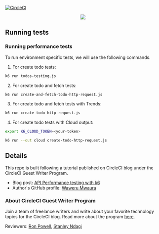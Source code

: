 [![CircleCI](https://circleci.com/gh/CIRCLECI-GWP/performance-testing-with-grafana-k6/tree/main.svg?style=svg)](https://circleci.com/gh/CIRCLECI-GWP/performance-testing-with-grafana-k6/tree/main)

<p align="center"><img src="https://avatars3.githubusercontent.com/u/59034516"></p>

## Running tests

### Running performance tests

To run environment specific tests, we will use the following commands.

1. For create todo tests:

```bash
k6 run todos-testing.js
```

2. For create todo and fetch tests:

```bash
k6 run create-and-fetch-todo-http-request.js
```

3. For create todo and fetch tests with Trends:

```bash
k6 run create-todo-http-request.js
```

4. For create todo tests with Cloud output:

```bash
export K6_CLOUD_TOKEN=<your-token>

k6 run --out cloud create-todo-http-request.js
```

## Details

This repo is built following a tutorial published on CircleCI blog under the CircleCI Guest Writer Program.

- Blog post: [API Performance testing with k6][blog]
- Author's GitHub profile: [Waweru Mwaura][author]

### About CircleCI Guest Writer Program

Join a team of freelance writers and write about your favorite technology topics for the CircleCI blog. Read more about the program [here][gwp-program].

Reviewers: [Ron Powell][ron], [Stanley Ndagi][stan]

[blog]: https://circleci.com/blog/api-performance-testing-with-k6/
[author]: https://github.com/mwaz
[gwp-program]: https://circle.ci/3ahQxfu
[ron]: https://github.com/ronpowelljr
[stan]: https://github.com/NdagiStanley
